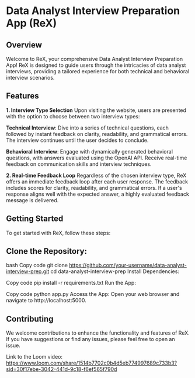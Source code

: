 # Data Analyst Interview Preparation App (ReX)

## Overview
Welcome to ReX, your comprehensive Data Analyst Interview Preparation App! ReX is designed to guide users through the intricacies of data analyst interviews, providing a tailored experience for both technical and behavioral interview scenarios.

## Features
**1. Interview Type Selection**
Upon visiting the website, users are presented with the option to choose between two interview types:

**Technical Interview**: Dive into a series of technical questions, each followed by instant feedback on clarity, readability, and grammatical errors. The interview continues until the user decides to conclude.


**Behavioral Interview**: Engage with dynamically generated behavioral questions, with answers evaluated using the OpenAI API. Receive real-time feedback on communication skills and interview techniques.


**2. Real-time Feedback Loop**
Regardless of the chosen interview type, ReX offers an immediate feedback loop after each user response. The feedback includes scores for clarity, readability, and grammatical errors. If a user's response aligns well with the expected answer, a highly evaluated feedback message is delivered.

## Getting Started
To get started with ReX, follow these steps:

## Clone the Repository:

bash
Copy code
git clone https://github.com/your-username/data-analyst-interview-prep.git
cd data-analyst-interview-prep
Install Dependencies:

Copy code
pip install -r requirements.txt
Run the App:

Copy code
python app.py
Access the App:
Open your web browser and navigate to http://localhost:5000.

## Contributing
We welcome contributions to enhance the functionality and features of ReX. If you have suggestions or find any issues, please feel free to open an issue.

Link to the Loom video: https://www.loom.com/share/1514b7702c0b4d5eb774997689c733b3?sid=30f17ebe-3042-441d-9c18-f6ef565f790d

